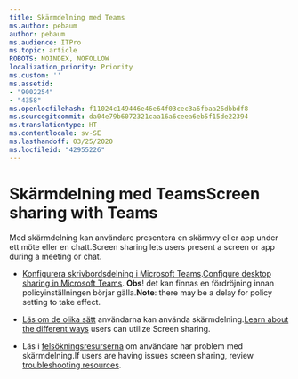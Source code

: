 ```yaml
---
title: Skärmdelning med Teams
ms.author: pebaum
author: pebaum
ms.audience: ITPro
ms.topic: article
ROBOTS: NOINDEX, NOFOLLOW
localization_priority: Priority
ms.custom: ''
ms.assetid:
- "9002254"
- "4358"
ms.openlocfilehash: f11024c149446e46e64f03cec3a6fbaa26dbbdf8
ms.sourcegitcommit: da04e79b6072321caa16a6ceea6eb5f15de22394
ms.translationtype: HT
ms.contentlocale: sv-SE
ms.lasthandoff: 03/25/2020
ms.locfileid: "42955226"
---
```

# <a name="screen-sharing-with-teams"></a><span data-ttu-id="58081-102">Skärmdelning med Teams</span><span class="sxs-lookup"><span data-stu-id="58081-102">Screen sharing with Teams</span></span>

<span data-ttu-id="58081-103">Med skärmdelning kan användare presentera en skärmvy eller app under ett möte eller en chatt.</span><span class="sxs-lookup"><span data-stu-id="58081-103">Screen sharing lets users present a screen or app during a meeting or chat.</span></span>

- <span data-ttu-id="58081-104">[Konfigurera skrivbordsdelning i Microsoft Teams](https://docs.microsoft.com/microsoftteams/configure-desktop-sharing).</span><span class="sxs-lookup"><span data-stu-id="58081-104">[Configure desktop sharing in Microsoft Teams](https://docs.microsoft.com/microsoftteams/configure-desktop-sharing).</span></span> <span data-ttu-id="58081-105">**Obs**! det kan finnas en fördröjning innan policyinställningen börjar gälla.</span><span class="sxs-lookup"><span data-stu-id="58081-105">**Note**: there may be a delay for policy setting to take effect.</span></span> 

- <span data-ttu-id="58081-106">[Läs om de olika sätt](https://docs.microsoft.com/microsoftteams/meeting-policies-in-teams#meeting-policy-settings---content-sharing) användarna kan använda skärmdelning.</span><span class="sxs-lookup"><span data-stu-id="58081-106">[Learn about the different ways](https://docs.microsoft.com/microsoftteams/meeting-policies-in-teams#meeting-policy-settings---content-sharing) users can utilize Screen sharing.</span></span> 

- <span data-ttu-id="58081-107">Läs i [felsökningsresurserna](https://docs.microsoft.com/microsoftteams/connectivity-issues) om användare har problem med skärmdelning.</span><span class="sxs-lookup"><span data-stu-id="58081-107">If users are having issues screen sharing, review [troubleshooting resources](https://docs.microsoft.com/microsoftteams/connectivity-issues).</span></span> 
